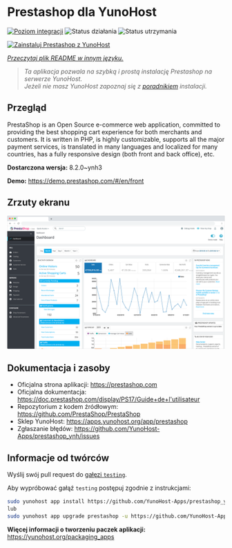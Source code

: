 <!--
To README zostało automatycznie wygenerowane przez <https://github.com/YunoHost/apps/tree/master/tools/readme_generator>
Nie powinno być ono edytowane ręcznie.
-->

# Prestashop dla YunoHost

[![Poziom integracji](https://apps.yunohost.org/badge/integration/prestashop)](https://ci-apps.yunohost.org/ci/apps/prestashop/)
![Status działania](https://apps.yunohost.org/badge/state/prestashop)
![Status utrzymania](https://apps.yunohost.org/badge/maintained/prestashop)

[![Zainstaluj Prestashop z YunoHost](https://install-app.yunohost.org/install-with-yunohost.svg)](https://install-app.yunohost.org/?app=prestashop)

*[Przeczytaj plik README w innym języku.](./ALL_README.md)*

> *Ta aplikacja pozwala na szybką i prostą instalację Prestashop na serwerze YunoHost.*  
> *Jeżeli nie masz YunoHost zapoznaj się z [poradnikiem](https://yunohost.org/install) instalacji.*

## Przegląd

PrestaShop is an Open Source e-commerce web application, committed to providing the best shopping cart experience for both merchants and customers. It is written in PHP, is highly customizable, supports all the major payment services, is translated in many languages and localized for many countries, has a fully responsive design (both front and back office), etc.

**Dostarczona wersja:** 8.2.0~ynh3

**Demo:** <https://demo.prestashop.com/#/en/front>

## Zrzuty ekranu

![Zrzut ekranu z Prestashop](./doc/screenshots/screenshot.png)

## Dokumentacja i zasoby

- Oficjalna strona aplikacji: <https://prestashop.com>
- Oficjalna dokumentacja: <https://doc.prestashop.com/display/PS17/Guide+de+l'utilisateur>
- Repozytorium z kodem źródłowym: <https://github.com/PrestaShop/PrestaShop>
- Sklep YunoHost: <https://apps.yunohost.org/app/prestashop>
- Zgłaszanie błędów: <https://github.com/YunoHost-Apps/prestashop_ynh/issues>

## Informacje od twórców

Wyślij swój pull request do [gałęzi `testing`](https://github.com/YunoHost-Apps/prestashop_ynh/tree/testing).

Aby wypróbować gałąź `testing` postępuj zgodnie z instrukcjami:

```bash
sudo yunohost app install https://github.com/YunoHost-Apps/prestashop_ynh/tree/testing --debug
lub
sudo yunohost app upgrade prestashop -u https://github.com/YunoHost-Apps/prestashop_ynh/tree/testing --debug
```

**Więcej informacji o tworzeniu paczek aplikacji:** <https://yunohost.org/packaging_apps>

